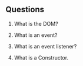 ## Questions
1. What is the DOM?

2. What is an event?

3. What is an event listener?

4. What is a Constructor.
